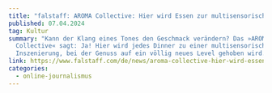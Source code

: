 ```yaml
---
title: "falstaff: AROMA Collective: Hier wird Essen zur multisensorischen Kunst"
published: 07.04.2024
tag: Kultur
summary: "Kann der Klang eines Tones den Geschmack verändern? Das »AROMA
  Collective« sagt: Ja! Hier wird jedes Dinner zu einer multisensorischen
  Inszenierung, bei der Genuss auf ein völlig neues Level gehoben wird."
link: https://www.falstaff.com/de/news/aroma-collective-hier-wird-essen-zur-multisensorischen-kunst
categories:
  - online-journalismus
---
```

